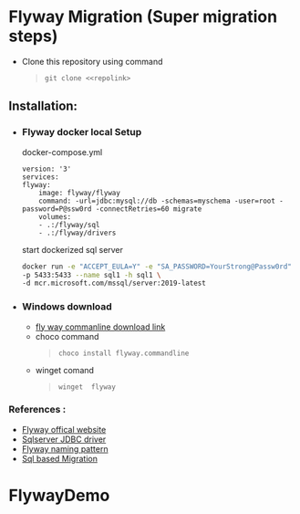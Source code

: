 # Flyway Migration (Super migration steps) 
 - Clone this repository using command 
    > `git clone <<repolink>`


## Installation:
 - ### Flyway docker local Setup

    docker-compose.yml
    ``` docker yml
    version: '3'
    services:
    flyway:
        image: flyway/flyway
        command: -url=jdbc:mysql://db -schemas=myschema -user=root -password=P@ssw0rd -connectRetries=60 migrate
        volumes:
        - .:/flyway/sql
        - .:/flyway/drivers
    ```

    start dockerized sql server 
    ``` bash 
    docker run -e "ACCEPT_EULA=Y" -e "SA_PASSWORD=YourStrong@Passw0rd" \
   -p 5433:5433 --name sql1 -h sql1 \
   -d mcr.microsoft.com/mssql/server:2019-latest
    ```
- ### Windows download 
   * [fly way commanline download link](https://repo1.maven.org/maven2/org/flywaydb/flyway-commandline/7.0.2/flyway-commandline-7.0.2-windows-x64.zip)
    * choco command  
        > `choco install flyway.commandline`
    * winget comand
        > `winget  flyway`


### References :
- [Flyway offical website](https://flywaydb.org/)
- [Sqlserver JDBC driver](https://docs.microsoft.com/en-us/sql/connect/jdbc/download-microsoft-jdbc-driver-for-sql-server?view=sql-server-ver15)
- [Flyway naming pattern](https://flywaydb.org/documentation/concepts/migrations.html)
- [Sql based Migration](https://flywaydb.org/documentation/concepts/migrations#sql-based-migrations)
# FlywayDemo
